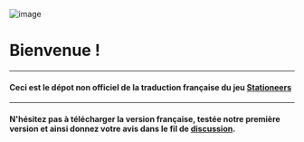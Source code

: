 ![image](https://user-images.githubusercontent.com/99115274/152868924-1e163d0d-88f8-42f3-a018-34e325d9dda6.png)

# Bienvenue !

-----------------------

#### Ceci est le dépot non officiel de la traduction française du jeu [Stationeers](https://store.steampowered.com/app/544550/Stationeers/)

-----------------------

#### N'hésitez pas à télécharger la version française, testée notre première version et ainsi donnez votre avis dans le fil de [discussion](https://github.com/VirusGamers76/Stationeers/discussions).
